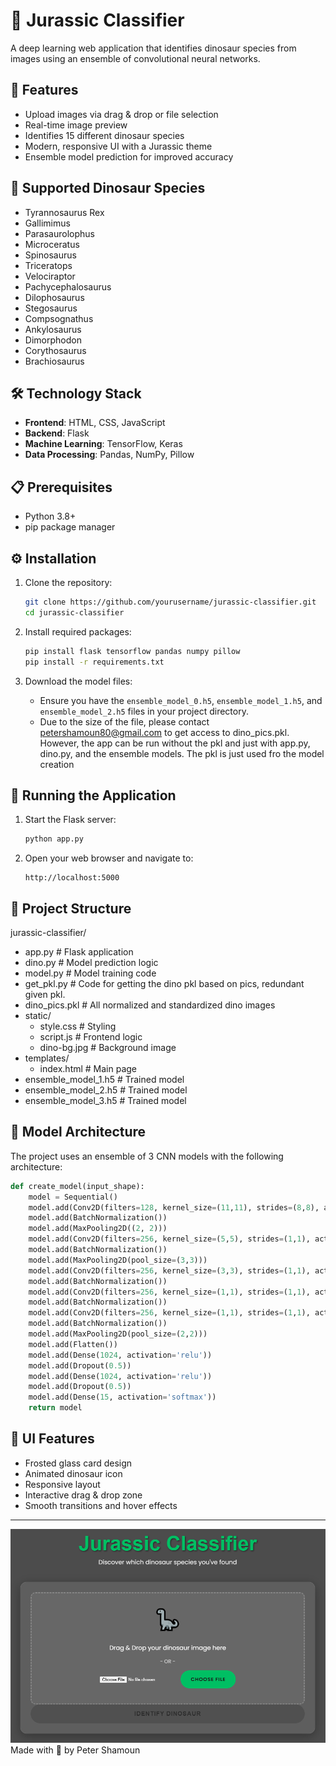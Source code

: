 # 🦖 Jurassic Classifier

A deep learning web application that identifies dinosaur species from images using an ensemble of convolutional neural networks.

## 🌟 Features

- Upload images via drag & drop or file selection
- Real-time image preview
- Identifies 15 different dinosaur species
- Modern, responsive UI with a Jurassic theme
- Ensemble model prediction for improved accuracy

## 🦕 Supported Dinosaur Species

- Tyrannosaurus Rex
- Gallimimus
- Parasaurolophus
- Microceratus
- Spinosaurus
- Triceratops
- Velociraptor
- Pachycephalosaurus
- Dilophosaurus
- Stegosaurus
- Compsognathus
- Ankylosaurus
- Dimorphodon
- Corythosaurus
- Brachiosaurus

## 🛠️ Technology Stack

- **Frontend**: HTML, CSS, JavaScript
- **Backend**: Flask
- **Machine Learning**: TensorFlow, Keras
- **Data Processing**: Pandas, NumPy, Pillow

## 📋 Prerequisites

- Python 3.8+
- pip package manager

## ⚙️ Installation

1. Clone the repository:
    ```bash
    git clone https://github.com/yourusername/jurassic-classifier.git
    cd jurassic-classifier
    ```

2. Install required packages:
    ```bash
    pip install flask tensorflow pandas numpy pillow
    pip install -r requirements.txt
    ```

3. Download the model files:
   - Ensure you have the `ensemble_model_0.h5`, `ensemble_model_1.h5`, and `ensemble_model_2.h5` files in your project directory.
   - Due to the size of the file, please contact petershamoun80@gmail.com to get access to dino_pics.pkl. However, the app can be run without the pkl and just with app.py, dino.py, and the ensemble models. The pkl is just used fro the model creation
## 🚀 Running the Application

1. Start the Flask server:
    ```bash
    python app.py
    ```

2. Open your web browser and navigate to:
    ```
    http://localhost:5000
    ```

## 📁 Project Structure

jurassic-classifier/
- app.py  # Flask application
- dino.py  # Model prediction logic
- model.py  # Model training code
- get_pkl.py  # Code for getting the dino pkl based on pics, redundant given pkl.
- dino_pics.pkl  # All normalized and standardized dino images
- static/
  - style.css  # Styling
  - script.js  # Frontend logic
  - dino-bg.jpg  # Background image
- templates/
  - index.html  # Main page
- ensemble_model_1.h5  # Trained model
- ensemble_model_2.h5  # Trained model
- ensemble_model_3.h5  # Trained model



## 🤖 Model Architecture

The project uses an ensemble of 3 CNN models with the following architecture:

```python
def create_model(input_shape):
    model = Sequential()
    model.add(Conv2D(filters=128, kernel_size=(11,11), strides=(8,8), activation='relu', input_shape=input_shape))
    model.add(BatchNormalization())
    model.add(MaxPooling2D((2, 2)))
    model.add(Conv2D(filters=256, kernel_size=(5,5), strides=(1,1), activation='relu', padding="same"))
    model.add(BatchNormalization())
    model.add(MaxPooling2D(pool_size=(3,3)))
    model.add(Conv2D(filters=256, kernel_size=(3,3), strides=(1,1), activation='relu', padding="same"))
    model.add(BatchNormalization())
    model.add(Conv2D(filters=256, kernel_size=(1,1), strides=(1,1), activation='relu', padding="same"))
    model.add(BatchNormalization())
    model.add(Conv2D(filters=256, kernel_size=(1,1), strides=(1,1), activation='relu', padding="same"))
    model.add(BatchNormalization())
    model.add(MaxPooling2D(pool_size=(2,2)))
    model.add(Flatten())
    model.add(Dense(1024, activation='relu'))
    model.add(Dropout(0.5))
    model.add(Dense(1024, activation='relu'))
    model.add(Dropout(0.5))
    model.add(Dense(15, activation='softmax'))
    return model
```
## 🎨 UI Features

- Frosted glass card design
- Animated dinosaur icon
- Responsive layout
- Interactive drag & drop zone
- Smooth transitions and hover effects

---
![Dinosaur Image](ui.png)
Made with 💚 by Peter Shamoun
